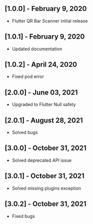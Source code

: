 ## [1.0.0] - February 9, 2020

* Flutter QR Bar Scanner initial release

## [1.0.1] - February 9, 2020

* Updated documentation

## [1.0.2] - April 24, 2020

* Fixed pod error

## [2.0.0] - June 03, 2021

* Upgraded to Flutter Null safety

## [2.0.1] - August 28, 2021

* Solved bugs

## [3.0.0] - October 31, 2021

* Solved deprecated API issue

## [3.0.1] - October 31, 2021

* Solved missing plugins exception

## [3.0.2] - October 31, 2021

* Fixed bugs